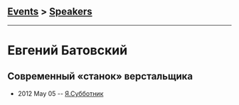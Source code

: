 ## [Events](../README.md) > [Speakers](../speakers.md)
---

# Евгений Батовский

## Современный «станок» верстальщика
- 2012 May 05 -- [Я.Субботник](https://events.yandex.ru/lib/talks/114/)    
